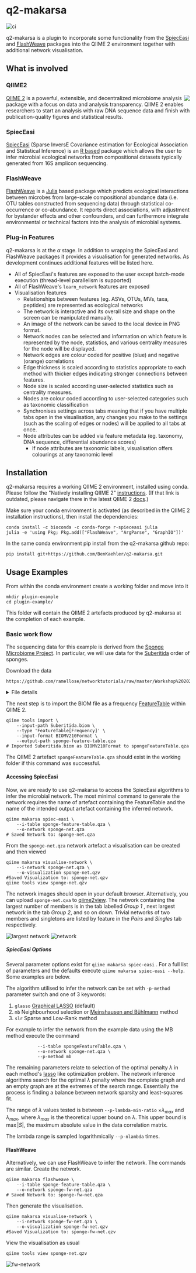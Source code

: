 # q2-makarsa

![ci](https://github.com/BenKaehler/q2-makarsa/actions/workflows/ci.yml/badge.svg)

q2-makarsa is a plugin to incorporate some functionality from the
[SpiecEasi](https://github.com/zdk123/SpiecEasi) and
[FlashWeave](https://github.com/meringlab/FlashWeave.jl) packages into the
QIIME 2 environment together with additional network visualisation.

## What is involved

### QIIME2

<img align="right" src="images/qiime2.png">

[QIIME 2](https://qiime2.org/) is a powerful, extensible, and decentralized
microbiome analysis package with a focus on data and analysis transparency.
QIIME 2 enables researchers to start an analysis with raw DNA sequence data and
finish with publication-quality figures and statistical results.

### SpiecEasi

[SpiecEasi](https://github.com/zdk123/SpiecEasi) (Sparse InversE Covariance
estimation for Ecological Association and Statistical Inference) is an [R
based](https://www.r-project.org/) package which allows the user to infer
microbial ecological networks from compositional datasets typically generated
from 16S amplicon sequencing. 

### FlashWeave 

[FlashWeave](https://github.com/meringlab/FlashWeave.jl) is a
[Julia](https://julialang.org/) based package which predicts ecological
interactions between microbes from large-scale compositional abundance data
(i.e. OTU tables constructed from sequencing data) through statistical
co-occurrence or co-abundance. It reports direct associations, with adjustment
for bystander effects and other confounders, and can furthermore integrate
environmental or technical factors into the analysis of microbial systems.

### Plug-in Features

q2-makarsa is at the $\alpha$ stage. In addition to wrapping the SpiecEasi and
FlashWeave packages it provides a visualisation for generated networks. As
development continues additional features will be listed here.

* All of SpiecEasi's features are exposed to the user except batch-mode execution (thread-level parallelism is supported)
* All of FlashWeave's `learn_network` features are exposed
* Visualisation features
  * Relationships between features (eg. ASVs, OTUs, MVs, taxa, peptides) are represented as ecological networks
  * The network is interactive and its overall size and shape on the
		  screen can be manipulated manually.
  * An image of the network can be saved to the local device in PNG
		  format.
  * Network nodes can be selected and information on which feature is
		  represented by the node, statistics, and various centrality measures
		  for the node will be displayed.
  * Network edges are colour coded for positive (blue) and negative
  (orange) correlations
  * Edge thickness is scaled according to statistics appropriate to each method with thicker edges indicating stronger connections between features.
  * Node size is scaled according user-selected statistics such as
  centrality measures.
  * Nodes are colour coded according to user-selected categories such as
  taxonomic classification
  * Synchronises settings across tabs meaning that if you have multiple
  tabs open in the visualisation, any changes you make to the settings
  (such as the scaling of edges or nodes) will be applied to all tabs
  at once.
  * Node attributes can be added via feature metadata (eg. taxonomy, DNA sequence, differential abundance scores)
    * If node attributes are taxonomic labels, visualisation offers
			  colourings at any taxonomic level

## Installation

q2-makarsa requires a working QIIME 2 environment, installed using conda.
Please follow the "Natively installing QIIME 2"
[instructions](https://docs.qiime2.org/2023.2/install/native/). (If that link
is outdated, please navigate there in the latest QIIME 2
[docs](https://docs.qiime2.org/).)

Make sure your conda environment is activated (as described in the QIIME 2
installation instructions), then install the dependencies:

```
conda install -c bioconda -c conda-forge r-spieceasi julia
julia -e 'using Pkg; Pkg.add(["FlashWeave", "ArgParse", "GraphIO"])'
```

In the same conda environment pip install from the q2-makarsa github repo:

```
pip install git+https://github.com/BenKaehler/q2-makarsa.git
```

## Usage Examples

From within the conda environment create a working folder and move into it
```
mkdir plugin-example
cd plugin-example/
```

This folder will contain the QIIME 2 artefacts produced by q2-makarsa at the
completion of each example.

### Basic work flow 

The sequencing data for this example is derived from the [Sponge Microbiome
Project](https://doi.org/10.1093/gigascience/gix077). In particular, we will
use data for the [Suberitida](https://www.gbif.org/species/7682289) order of
sponges. 

Download the data

``` wget
https://github.com/ramellose/networktutorials/raw/master/Workshop%202021/sponges/Suberitida.biom
```
<details><summary>File details</summary>
The data file is in BIOM format with the following attributes

| Attribute        | Value                        |
|------------------|------------------------------|
| "creation-date"  | "2021-01-12T11:53:25.574128" |
| "format-url"     | "http://biom-format.org"     |
| "format-version" | Int32[2, 1]                  |
| "generated-by"   | "BIOM-Format 2.1.6"          |
|                  |                              |
| "id"             | "No Table ID"                |
| "nnz"            | 2023                         |
| "shape"          | Int32[62, 68]                |
| "type"           | ""                           |
</details>

The next step is to import the BIOM file as a frequency [FeatureTable](https://docs.qiime2.org/2022.8/semantic-types/) within QIIME 2.

```
qiime tools import \
	--input-path Suberitida.biom \
	--type 'FeatureTable[Frequency]' \
	--input-format BIOMV210Format \
	--output-path sponge-feature-table.qza
# Imported Suberitida.biom as BIOMV210Format to spongeFeatureTable.qza
```
The QIIME 2 artefact ```spongeFeatureTable.qza``` should exist in the working
folder if this command was successful. 

#### Accessing SpiecEasi 

Now, we are ready to use q2-makarsa to access the SpiecEasi algorithms to infer
the microbial network. The most minimal command to generate the network
requires the name of artefact containing the FeatureTable and the name of the
intended output artefact containing the inferred network. 

```
qiime makarsa spiec-easi \
	--i-table sponge-feature-table.qza \
	--o-network sponge-net.qza
# Saved Network to: sponge-net.qza
```

From the ```sponge-net.qza``` network artefact a visualisation can be created
and then viewed

```
qiime makarsa visualise-network \
	--i-network sponge-net.qza \
	--o-visualization sponge-net.qzv
#Saved Visualization to: sponge-net.qzv
qiime tools view sponge-net.qzv
```

The network images should open in your default browser. Alternatively, you can
upload ```sponge-net.qva``` to [qiime2view](https://view.qiime2.org/). The
network containing the largest number of members is in the tab labelled _Group
1_ , next largest network in the tab _Group 2_, and so on down. Trivial
networks of two members and singletons are listed by feature in the _Pairs_ and
_Singles_ tab respectively. 

![largest network](images/Sponge_Suberitida_Group1_screen.png)
![network](images/network.png)

##### SpiecEasi Options 

Several parameter options exist for ```qiime makarsa spiec-easi``` . For a full
list of parameters and the defaults execute ```qiime makarsa spiec-easi
--help```. Some examples are below.

The algorithm utilised to infer the network can be set with ```-p-method```
parameter switch and one of 3 keywords:
1. ```glasso``` [Graphical
   LASSO](https://academic.oup.com/biostatistics/article/9/3/432/224260)
   (default)
2. ``mb``  Neighbourhood selection or [Meinshausen and
   Bühlmann](https://projecteuclid.org/journals/annals-of-statistics/volume-34/issue-3/High-dimensional-graphs-and-variable-selection-with-the-Lasso/10.1214/009053606000000281.full)
   method 
3. ``slr`` Sparse and Low-Rank method

For example to infer the network from the example data using the MB method
execute the command

``` qiime makarsa spiec-easi \ 
			--i-table spongeFeatureTable.qza \ 
			--o-network sponge-net.qza \ 
			--p-method mb 
```

The remaining parameters relate to selection of the optimal penalty $\lambda$
in each method's [lasso](https://en.wikipedia.org/wiki/Lasso_(statistics)) like
optimization problem. The network inference algorithms search for the optimal
$\lambda$ penalty where the complete graph and an empty graph are at the
extremes of the search range. Essentially the process is finding a balance
between network sparsity and least-squares fit. 

The range of $\lambda$ values tested is between ```--p-lambda-min-ratio```
$\times\lambda_{max}$ and $\lambda_{max}$, where
$\lambda_{max}$ is the theoretical upper bound on $\lambda$. This upper bound
is  $\max|S|$, the maximum absolute value in the data correlation matrix.

The lambda range is sampled logarithmically  ```--p-nlambda``` times.

#### FlashWeave

Alternatively, we can use FlashWeave to infer the network. The commands are
similar. Create the network.

```
qiime makarsa flashweave \
	--i-table sponge-feature-table.qza \
	--o-network sponge-fw-net.qza
# Saved Network to: sponge-fw-net.qza
```
Then generate the visualisation.
```
qiime makarsa visualise-network \
	--i-network sponge-fw-net.qza \
	--o-visualization sponge-fw-net.qzv
#Saved Visualization to: sponge-fw-net.qzv
```
View the visualisation as usual
```
qiime tools view sponge-net.qzv
```

![fw-network](images/sponge-fw-network.png)
